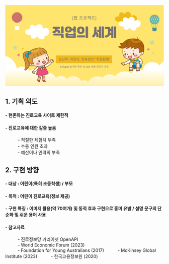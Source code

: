 <img src="images/webProject01_coverImg.png" style="display:inline-block; width:700px; margin:auto;"/>

## 1. 기획 의도
#### - 현존하는 진로교육 사이트 제한적
#### - 진로교육에 대한 갈증 높음
&#160; &#160; &#160; &#160; &#160; - 적절한 체험처 부족<br/>
&#160; &#160; &#160; &#160; &#160; - 수용 인원 초과<br/>
&#160; &#160; &#160; &#160; &#160; - 예산이나 인력의 부족<br/>


## 2. 구현 방향
#### - 대상 : 어린이(특히 초등학생) / 부모
#### - 목적 : 어린이 진로교육(정보 제공)
#### - 구현 특징 : 이미지 활용(약 70여개) 및 동적 효과 구현으로 흥미 유발 / 설명 문구의 단순화 및 쉬운 용어 사용
#### - 참고자료
&#160; &#160; &#160; &#160; &#160; - 진로정보망 커리어넷 OpenAPI<br/>
&#160; &#160; &#160; &#160; &#160; - World Economic Forum (2023)<br/>
&#160; &#160; &#160; &#160; &#160; - Foundation for Young Australians (2017)
&#160; &#160; &#160; &#160; &#160; - McKinsey Global Institute (2023)
&#160; &#160; &#160; &#160; &#160; - 한국고용정보원 (2020)


